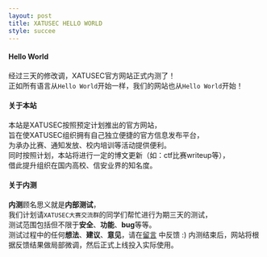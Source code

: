 ```yaml
---
layout: post
title: XATUSEC HELLO WORLD
style: succee
---
```


#### Hello World
经过三天的修改调，XATUSEC官方网站正式内测了！   
正如所有语言从```Hello World```开始一样，我们的网站也从```Hello World```开始！   

#### 关于本站
本站是XATUSEC按照预定计划推出的官方网站，   
旨在使XATUSEC组织拥有自己独立便捷的官方信息发布平台，  
为承办比赛、通知发放、校内培训等活动提供便利。   
同时按照计划，本站将进行一定的博文更新（如：ctf比赛writeup等），   
借此提升组织在国内高校、信安业界的知名度。

#### 关于内测
**内测**顾名思义就是**内部测试**，   
我们计划请`XATUSEC大赛交流群`的同学们帮忙进行为期三天的测试，   
测试范围包括但不限于**安全**、**功能**、**bug**等等。   
测试过程中的任何**想法**、**建议**、**意见**，请在[留言](http://www.xatusec.org/comment/) 中反馈 :)
内测结束后，网站将根据反馈结果做局部微调，然后正式上线投入实际使用。